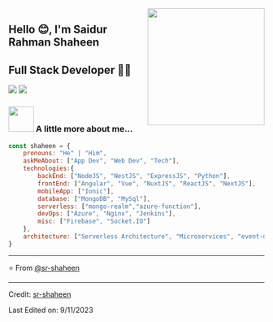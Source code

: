 <img align='right' src="https://media.giphy.com/media/M9gbBd9nbDrOTu1Mqx/giphy.gif" width="230">

## Hello 😊, I'm Saidur Rahman Shaheen 
## Full Stack Developer 👨‍💻




[![](https://img.shields.io/badge/LinkedIn-shaheenewu-blue)](https://www.linkedin.com/in/shaheenewu/)
[![](https://img.shields.io/badge/Gmail-shaheenfgs%40gmail.com-red)](mailto:shaheenfgs@gmail.com)


### <img src="https://media.giphy.com/media/VgCDAzcKvsR6OM0uWg/giphy.gif" width="50"> A little more about me...  

```javascript
const shaheen = {
    pronouns: "He" | "Him",
    askMeAbout: ["App Dev", "Web Dev", "Tech"],
    technologies:{
        backEnd: ["NodeJS", "NestJS", "ExpressJS", "Python"],
        frontEnd: ["Angular", "Vue", "NuxtJS", "ReactJS", "NextJS"],
        mobileApp: ["Ionic"],
        database: ["MongoDB", "MySql"],
        serverless: ["mongo-realm","azure-function"],
        devOps: ["Azure", "Nginx", "Jenkins"],
        misc: ["Firebase", "Socket.IO"]
    },
    architecture: ["Serverless Architecture", "Microservices", "event-driven", "Single page applications"]
}
```

---
⭐️ From [@sr-shaheen](https://github.com/sr-shaheen)


----
Credit: [sr-shaheen](https://github.com/sr-shaheen)

Last Edited on: 9/11/2023
